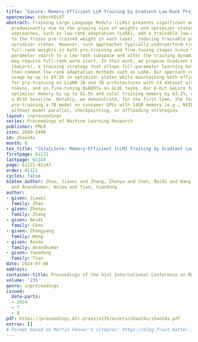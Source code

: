 ```yaml
---
title: 'GaLore: Memory-Efficient LLM Training by Gradient Low-Rank Projection'
openreview: hYHsrKDiX7
abstract: Training Large Language Models (LLMs) presents significant memory challenges,
  predominantly due to the growing size of weights and optimizer states. Common memory-reduction
  approaches, such as low-rank adaptation (LoRA), add a trainable low-rank matrix
  to the frozen pre-trained weight in each layer, reducing trainable parameters and
  optimizer states. However, such approaches typically underperform training with
  full-rank weights in both pre-training and fine-tuning stages since they limit the
  parameter search to a low-rank subspace and alter the training dynamics, and further,
  may require full-rank warm start. In this work, we propose Gradient Low-Rank Projection
  (GaLore), a training strategy that allows full-parameter learning but is more memory-efficient
  than common low-rank adaptation methods such as LoRA. Our approach reduces memory
  usage by up to 65.5% in optimizer states while maintaining both efficiency and performance
  for pre-training on LLaMA 1B and 7B architectures with C4 dataset with up to 19.7B
  tokens, and on fine-tuning RoBERTa on GLUE tasks. Our 8-bit GaLore further reduces
  optimizer memory by up to 82.5% and total training memory by 63.3%, compared to
  a BF16 baseline. Notably, we demonstrate, for the first time, the feasibility of
  pre-training a 7B model on consumer GPUs with 24GB memory (e.g., NVIDIA RTX 4090)
  without model parallel, checkpointing, or offloading strategies.
layout: inproceedings
series: Proceedings of Machine Learning Research
publisher: PMLR
issn: 2640-3498
id: zhao24s
month: 0
tex_title: "{G}a{L}ore: Memory-Efficient {LLM} Training by Gradient Low-Rank Projection"
firstpage: 61121
lastpage: 61143
page: 61121-61143
order: 61121
cycles: false
bibtex_author: Zhao, Jiawei and Zhang, Zhenyu and Chen, Beidi and Wang, Zhangyang
  and Anandkumar, Anima and Tian, Yuandong
author:
- given: Jiawei
  family: Zhao
- given: Zhenyu
  family: Zhang
- given: Beidi
  family: Chen
- given: Zhangyang
  family: Wang
- given: Anima
  family: Anandkumar
- given: Yuandong
  family: Tian
date: 2024-07-08
address:
container-title: Proceedings of the 41st International Conference on Machine Learning
volume: '235'
genre: inproceedings
issued:
  date-parts:
  - 2024
  - 7
  - 8
pdf: https://proceedings.mlr.press/v235/assets/zhao24s/zhao24s.pdf
extras: []
# Format based on Martin Fenner's citeproc: https://blog.front-matter.io/posts/citeproc-yaml-for-bibliographies/
---
```

